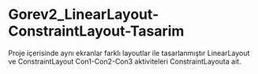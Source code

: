 # Gorev2_LinearLayout-ConstraintLayout-Tasarim
Proje içerisinde aynı ekranlar farklı layoutlar ile tasarlanmıştır LinearLayout ve ConstraintLayout
Con1-Con2-Con3 aktiviteleri ConstraintLayouta ait.
